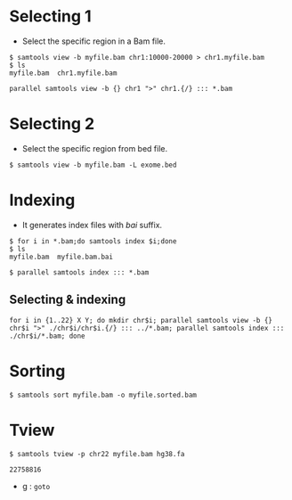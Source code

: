 # Selecting 1
- Select the specific region in a Bam file.
```
$ samtools view -b myfile.bam chr1:10000-20000 > chr1.myfile.bam
$ ls
myfile.bam  chr1.myfile.bam
```
```
parallel samtools view -b {} chr1 ">" chr1.{/} ::: *.bam
```

# Selecting 2
- Select the specific region from bed file.
```
$ samtools view -b myfile.bam -L exome.bed
```

# Indexing
- It generates index files with *bai* suffix.
```
$ for i in *.bam;do samtools index $i;done
$ ls
myfile.bam  myfile.bam.bai
```
```
$ parallel samtools index ::: *.bam
```

## Selecting & indexing
```
for i in {1..22} X Y; do mkdir chr$i; parallel samtools view -b {} chr$i ">" ./chr$i/chr$i.{/} ::: ../*.bam; parallel samtools index ::: ./chr$i/*.bam; done
```


# Sorting
```
$ samtools sort myfile.bam -o myfile.sorted.bam
```

# Tview
```
$ samtools tview -p chr22 myfile.bam hg38.fa

22758816
```
- g : `goto`
